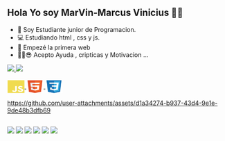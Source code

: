## Hola Yo soy MarVin-Marcus Vinicius 👋😎

- 🔭 Soy Estudiante junior de Programacion.
- 💻 Estudiando html , css y js.
- 🌱 Empezé la primera web
- ☝🏽😎 Acepto Ayuda , cripticas y Motivacion ...

<div>
   <a href="https://www.instagram.com/marvin_estudos/s">
   <img height="180em" src="https://github-readme-stats.vercel.app/api?username=MarVin-MarcusVinicius&show_icons=false&theme=dracula&include_all_comits=true&count_private=true"/>
     <img height="180em" src="http://github-readme-stats.vercel.app/api/top-langs/?user=MarVin-MarcusVinicius&layout=compact&langs_count=16&theme=dracula"/>
</div>

<div style="display: inline_block"><br>
  <img align="center" alt="Rafa-Js" height="30" width="40" src="https://raw.githubusercontent.com/devicons/devicon/master/icons/javascript/javascript-plain.svg">
  <img align="center" alt="Rafa-Ts" height="30" width="40" 
  <img align="center" alt="Rafa-HTML" height="30" width="40" src="https://raw.githubusercontent.com/devicons/devicon/master/icons/html5/html5-original.svg">
  <img align="center" alt="Rafa-CSS" height="30" width="40" src="https://raw.githubusercontent.com/devicons/devicon/master/icons/css3/css3-original.svg">

  
</div>

https://github.com/user-attachments/assets/d1a34274-b937-43d4-9e1e-9de48b3dfb69



 ##
 
<div> 
  <a href="https://www.youtube.com/@marvin-estudos/UC_-uuuZbY0AAt9CViNzvc-Q" target="_blank"><img src="https://img.shields.io/badge/YouTube-FF0000?style=for-the-badge&logo=youtube&logoColor=white" target="_blank"></a>
  <a href="https://https://www.instagram.com/marvin_estudos/" target="_blank"><img src="https://img.shields.io/badge/-Instagram-%23E4405F?style=for-the-badge&logo=instagram&logoColor=white" target="_blank"></a>
 	<a href="https://https://www.twitch.tv/MarVin_MarcusVinicius" target="_blank"><img src="https://img.shields.io/badge/Twitch-9146FF?style=for-the-badge&logo=twitch&logoColor=white" target="_blank"></a>
 <a href="https://discord.gg/marvin_marcusvinicius" target="_blank"><img src="https://img.shields.io/badge/Discord-7289DA?style=for-the-badge&logo=discord&logoColor=white" target="_blank"></a> 
  <a href = "mailto:marcusabreu81@gmail.com"><img src="https://img.shields.io/badge/-Gmail-%23333?style=for-the-badge&logo=gmail&logoColor=white" target="_blank"></a>
  <a href="https://www.linkedin.com/in/(aqui usuario)" target="_blank"><img src="https://img.shields.io/badge/-LinkedIn-%230077B5?style=for-the-badge&logo=linkedin&logoColor=white" target="_blank"></a> 
  
</div>
